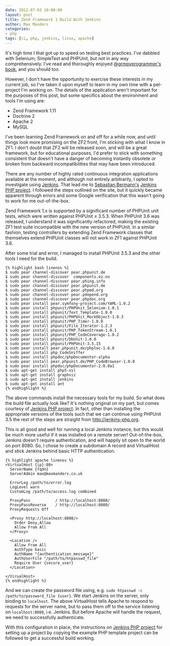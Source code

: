 ```yaml
--- 
date: 2012-07-03 10:00:00
layout: post
title: Zend Framework 1 Build With Jenkins
author: Max Manders
categories:
- php
tags: [ci, php, jenkins, linux, apache]
---
```


It's high time I that got up to speed on testing best practices.  I've dabbled with
Selenium, SimpleTest and PHPUnit, but not in any way comprehensively.  I've read and
thoroughly enjoyed [@grmpyprogrammer's](http://twitter.com/grmpyprogrammer)
[book](http://leanpub.com/grumpy-testing), and you should too.

However, I don't have the opportunity to exercise these interests in my current job,
so I've taken it upon myself to learn in my own time with a pet-project I'm working
on.<!--more-->
The details of the application aren't important for the purposes of this post, but some
specifics about the environment and tools I'm using are:

* Zend Framework 1.11
* Doctrine 2
* Apache 2
* MySQL

I've been learning Zend Framework on and off for a while now, and until things look more
promising on the ZF2 front, I'm sticking with what I know in ZF1.  I don't doubt that ZF2
will be released soon, and will be a great framework, but for educational purposes, I'd
prefer to stick with something consistent that doesn't have a danger of becoming instantly
obsolete or broken from backward incompatibilities that may have been introduced.

There are any number of highly rated continuous integration applications available at the
moment, and although not entirely arbitrarily, I opted to investigate using
[Jenkins](http://jenkins-ci.org).  That lead me to [Sebastian
Bermann's](http://sebastian-bergmann.de/) [Jenkins PHP project](http://jenkins-php.org/).
I followed the steps outlined on the site, but it quickly became apparent through errors
and some Google verification that this wasn't going to work for me out-of-the-box.

Zend Framework 1.x is supported by a significant number of PHPUnit unit tests, which were
written against PHPUnit &le; 3.5.3.  When PHPUnit 3.6 was released, I understand it was
significantly refactored, making the existing ZF1 test suite incompatible with the new
version of PHPUnit.  In a similar fashion, testing controllers by extending Zend Framework
classes that themselves extend PHPUnit classes will not work in ZF1 against PHPUnit 3.6.

After some trial and error, I managed to install PHPUnit 3.5.3 and the other tools I need
for the build.

    {% highlight bash linenos %}
    $ sudo pear channel-discover pear.phpunit.de
    $ sudo pear channel-discover  components.ez.no
    $ sudo pear channel-discover pear.phing.info
    $ sudo pear channel-discover pear.phpunit.de
    $ sudo pear channel-discover pear.phpmd.org
    $ sudo pear channel-discover pear.pdepend.org
    $ sudo pear channel-discover pear.phpdoc.org
    $ sudo pear install pear.symfony-project.com/YAML-1.0.2
    $ sudo pear install phpunit/PHPUnit_Selenium-1.0.1
    $ sudo pear install phpunit/Text_Template-1.0.0
    $ sudo pear install phpunit/PHPUnit_MockObject-1.0.3
    $ sudo pear install phpunit/PHP_Timer-1.0.0
    $ sudo pear install phpunit/File_Iterator-1.2.3
    $ sudo pear install phpunit/PHP_TokenStream-1.0.1
    $ sudo pear install phpunit/PHP_CodeCoverage-1.0.2
    $ sudo pear install phpunit/DbUnit-1.0.0
    $ sudo pear install phpunit/PHPUnit-3.5.15
    $ sudo pear install pear.phpunit.de/phploc-1.6.0
    $ sudo pear install php_CodeSniffer
    $ sudo pear install phpdoc/phpDocumentor-alpha
    $ sudo pear install pear.phpunit.de/PHP_CodeBrowser-1.0.0
    $ sudo pear install phpdoc/phpDocumentor-2.0.0a1
    $ sudo apt-get install php5-xsl
    $ sudo apt-get install graphviz
    $ sudo apt-get install jenkins
    $ sudo apt-get install ant
    {% endhighlight %}


The above commands install the necessary tools for my build.  So what does the build file
actually look like?  It's nothing original on my part, but comes courtesy of [Jenkins PHP
project](http://jenkins-php.org/).  In fact, other than installing the appropriate
versions of the tools such that we can continue using PHPUnit 3.5 the rest of the steps are
straight from http://jenkins-php.org.

This is all good and well for running a local Jenkins instance, but this would be much
more useful if it was installed on a remote server!  Out-of-the-box, Jenkins doesn't
require authentication, and will happily sit open to the world on port 8080.  So, I chose
to create a subdomain A record and VirtualHost and stick Jenkins behind basic HTTP
authentication.

    {% highlight apache linenos %}
    <VirtualHost {ip}:80>
      ServerName {fqdn}
      ServerAdmin max@maxmanders.co.uk

      ErrorLog /path/to/error.log
      LogLevel warn
      CustomLog /path/to/access.log combined

      ProxyPass           / http://localhost:8080/
      ProxyPassReverse    / http://localhost:8080/
      ProxyRequests Off

      <Proxy http://localhost:8080/>
        Order Deny,Allow
        Allow From All
      </Proxy>

      <Location />
        Allow From All
        AuthType basic
        AuthName "{authentication_message}"
        AuthUserFile "/path/to/htpasswd_file"
        Require User {secure_user}
      </Location>

    </VirualHost>
    {% endhighlight %}

And we can create the password file using, e.g. `sudo htpasswd -c /path/to/password_file {user}`.
We start Jenkins on the server, only binding to `localhost`.  The above VirtualHost tells Apache
to respond to requests for the server name, but to pass them off to the service listening on
`localhost:8080`, i.e. Jenkins.  But before Apache will handle the request, we need to successfully
authenticate.

With this configuration in place, the instructions on [Jenkins PHP project](http://jenkins-php.org/)
for setting up a project by copying the example PHP template project can be followed to
get a successful build working. 
